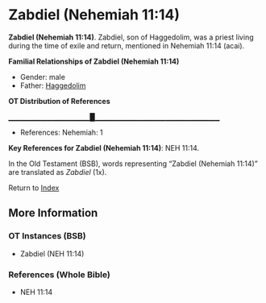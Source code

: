 # Zabdiel (Nehemiah 11:14)
**Zabdiel (Nehemiah 11:14)**. 
Zabdiel, son of Haggedolim, was a priest living during the time of exile and return, mentioned in Nehemiah 11:14 (acai). 




**Familial Relationships of Zabdiel (Nehemiah 11:14)**


* Gender: male
* Father: [Haggedolim](Haggedolim.md)


**OT Distribution of References**

▁▁▁▁▁▁▁▁▁▁▁▁▁▁▁█▁▁▁▁▁▁▁▁▁▁▁▁▁▁▁▁▁▁▁▁▁▁▁
* References: Nehemiah: 1



**Key References for Zabdiel (Nehemiah 11:14)**: 
NEH 11:14. 


In the Old Testament (BSB), words representing “Zabdiel (Nehemiah 11:14)” are translated as 
*Zabdiel* (1x). 




Return to [Index](00-Index.md)

## More Information

### OT Instances (BSB)

* Zabdiel (NEH 11:14)



### References (Whole Bible)

* NEH 11:14



